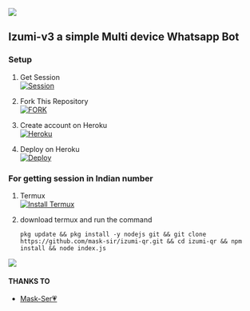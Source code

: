 
<a><img src='https://i.imgur.com/LyHic3i.gif'/></a>

## Izumi-v3 a simple Multi device Whatsapp Bot   
### Setup 
1. Get Session
   <br>
<a href='https://izumi.maskser.me' target="_blank"><img alt='Session' src='https://img.shields.io/badge/Session-V3100000?style=for-the-badge&logo=render&logoColor=white&labelColor=black&color=black'/></a>

2. Fork This Repository
   <br>
<a href='https://github.com/sataniceypz/Izumi-V3/fork' target="_blank"><img alt='FORK' src='https://img.shields.io/badge/fork-100000?style=for-the-badge&logo=github&logoColor=white&labelColor=black&color=black'/></a>

3. Create account on Heroku
   <br>
<a href='https://signup.heroku.com/' target="_blank"><img alt='Heroku' src='https://img.shields.io/badge/-Create-black?style=for-the-badge&logo=heroku&logoColor=white'/></a>

4. Deploy on Heroku
   <br>
<a href='https://izumi-deploy.vercel.app/' target="_blank"><img alt='Deploy' src='https://img.shields.io/badge/-Deploy-black?style=for-the-badge&logo=heroku&logoColor=white'/></a>

### For getting session in Indian number
1.  Termux
    <br>
<a href='https://www.mediafire.com/file/iogcejb8629yv63/base.apk/file' target="_blank"><img alt='Install Termux' src='https://img.shields.io/badge/Install Termux-V2100000?style=for-the-badge&logo=scan&logoColor=white&labelColor=black&color=black'/></a>

2. download termux and run the command
    ```
   pkg update && pkg install -y nodejs git && git clone https://github.com/mask-sir/izumi-qr.git && cd izumi-qr && npm install && node index.js
   ```
<a><img src='https://i.imgur.com/LyHic3i.gif'/></a>

#### THANKS TO
- [ Mask-Ser💗](https://github.com/mask-sir) <br>
